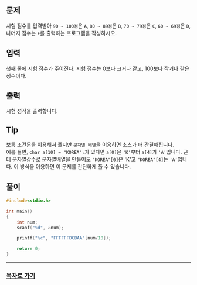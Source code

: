 ## 문제

시험 점수를 입력받아 `90 ~ 100점`은 `A`, `80 ~ 89점`은 `B`, `70 ~ 79점`은 `C`, `60 ~ 69점`은 `D`, 나머지 점수는 `F`를 출력하는 프로그램을 작성하시오.

## 입력

첫째 줄에 시험 점수가 주어진다. 시험 점수는 0보다 크거나 같고, 100보다 작거나 같은 정수이다.

## 출력

시험 성적을 출력합니다.

## Tip

보통 조건문을 이용해서 풀지만
`문자열 배열`을 이용하면 소스가 더 간결해집니다.  
예를 들면, `char a[10]
= "KOREA";`가 있다면 `a[0]`은 `'K'`부터 `a[4]`가 `'A'`입니다.
근데 문자열상수로 문자열배열을 만들어도 `"KOREA"[0]`은 'K'고 `"KOREA"[4]`는 `'A'`입니다.
이 방식을 이용하면 이 문제를 간단하게 풀 수 있습니다.

## 풀이
```c
#include<stdio.h>

int main()
{
	int num;
	scanf("%d", &num);

	printf("%c", "FFFFFFDCBAA"[num/10]);

	return 0;
}
```
---

### [목차로 가기](./../../../../)
